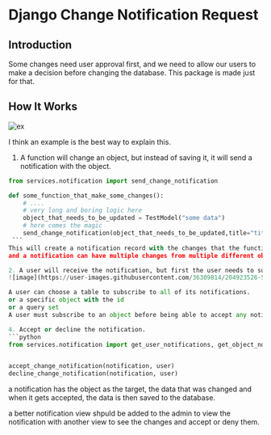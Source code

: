 # Django Change Notification Request

## Introduction 
Some changes need user approval first, and we need to allow our users to make a decision before changing the database.
This package is made just for that.

## How It Works
![ex](https://user-images.githubusercontent.com/36309814/204921480-891fd15f-8dd9-4d00-9c35-92ad76112e49.png)

I think an example is the best way to explain this.

1. A function will change an object, but instead of saving it, it will send a notification with the object.
```python
from services.notification import send_change_notification

def some_function_that_make_some_changes():
    # ....
    # very long and boring logic here
    object_that_needs_to_be_updated = TestModel("some data")
    # here comes the magic
    send_change_notification(object_that_needs_to_be_updated,title="title", description="description", priority=2)
 ```
This will create a notification record with the changes that the function made, ready to be saved based on the user's decision.
and a notification can have multiple changes from multiple different objects.

2. A user will receive the notification, but first the user needs to subscribe to an object, table, or a queryset
![image](https://user-images.githubusercontent.com/36309814/204923526-520b5c42-0405-41e1-987d-4651a53bebb5.png)

A user can choose a table to subscribe to all of its notifications.
or a specific object with the id
or a query set
A user must subscribe to an object before being able to accept any notification on

4. Accept or decline the notification.
```python 
from services.notification import get_user_notifications, get_object_notifications


accept_change_notification(notification, user)
decline_change_notification(notification, user)
```

a notification has the object as the target, the data that was changed
and when it gets accepted, the data is then saved to the database.

a better notification view shpuld be added to the admin to view the notification
with another view to see the changes and accept or deny them.
